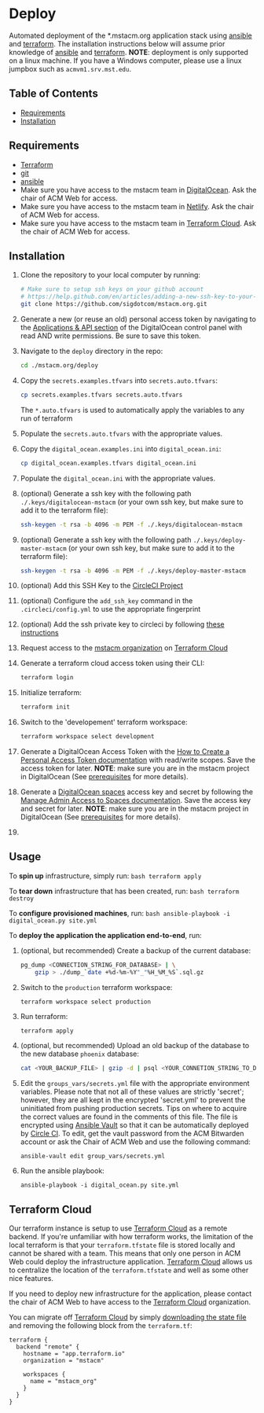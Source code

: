 # Deploy
Automated deployment of the \*.mstacm.org application stack using
[ansible][ansible-url] and [terraform][terraform-url]. The installation
instructions below will assume prior knowledge of [ansible][ansible-url] and
[terraform][terraform-url]. **NOTE**: deployment is only supported on a linux
machine. If you have a Windows computer, please use a linux jumpbox such as
`acmvm1.srv.mst.edu`.


## Table of Contents
+ [Requirements](#requirements)
+ [Installation](#installation)

## Requirements
+ [Terraform](https://www.terraform.io/docs/index.html)
+ [git](https://git-scm.com/downloads)
+ [ansible](https://docs.ansible.com/ansible/latest/installation_guide/intro_installation.html)
+ Make sure you have access to the mstacm team in
  [DigitalOcean][digitalocean-url]. Ask the chair of ACM Web for access.
+ Make sure you have access to the mstacm team in [Netlify][netlify-url]. Ask
  the chair of ACM Web for access.
+ Make sure you have access to the mstacm team in
  [Terraform Cloud][terraform-cloud-url]. Ask the chair of ACM Web for access.


## Installation
1. Clone the repository to your local computer by running: 
    ```bash
    # Make sure to setup ssh keys on your github account
    # https://help.github.com/en/articles/adding-a-new-ssh-key-to-your-github-account
    git clone https://github.com/sigdotcom/mstacm.org.git
    ```

2. Generate a new (or reuse an old) personal access token by navigating to the
   [Applications & API section](https://cloud.digitalocean.com/account/api) of
   the DigitalOcean control panel with read AND write permissions. Be sure to
   save this token.

3. Navigate to the `deploy` directory in the repo:
    ```bash
    cd ./mstacm.org/deploy
    ```

3. Copy the `secrets.examples.tfvars` into `secrets.auto.tfvars`:
    ```bash
    cp secrets.examples.tfvars secrets.auto.tfvars
    ```

   The `*.auto.tfvars` is used to automatically apply the variables to any run
   of terraform

4. Populate the `secrets.auto.tfvars` with the appropriate values.

5. Copy the `digital_ocean.examples.ini` into `digital_ocean.ini`:
    ```bash
    cp digital_ocean.examples.tfvars digital_ocean.ini
    ```

6. Populate the `digital_ocean.ini` with the appropriate values.

7. (optional) Generate a ssh key with the following path
   `./.keys/digitalocean-mstacm` (or your own ssh key, but make sure to add it
   to the terraform file):
    ```bash
    ssh-keygen -t rsa -b 4096 -m PEM -f ./.keys/digitalocean-mstacm
    ```
7. (optional) Generate a ssh key with the following path
   `./.keys/deploy-master-mstacm` (or your own ssh key, but make sure to add it
   to the terraform file):
    ```bash
    ssh-keygen -t rsa -b 4096 -m PEM -f ./.keys/deploy-master-mstacm
    ```

8. (optional) Add this SSH Key to the [CircleCI
   Project](https://circleci.com/gh/kevinschoonover/kschoon.me/edit#ssh)

9. (optional) Configure the `add_ssh_key` command in the `.circleci/config.yml`
   to use the appropriate fingerprint

10. (optional) Add the ssh private key to circleci by following 
    [these instructions](https://circleci.com/docs/2.0/add-ssh-key/#steps)

11. Request access to the [mstacm organization](https://app.terraform.io/app/mstacm/workspaces) 
    on [Terraform Cloud](https://app.terraform.io)

12. Generate a terraform cloud access token using their CLI:
    ```bash
    terraform login
    ```

13. Initialize terraform:
    ```bash
    terraform init
    ```

14. Switch to the 'developement' terraform workspace:
    ```bash
    terraform workspace select development
    ```

15. Generate a DigitalOcean Access Token with the [How to Create a Personal
    Access Token documentation][digitalocean-access-token-howto-url] with
    read/write scopes. Save the access token for later. **NOTE**: make sure you
    are in the mstacm project in DigitalOcean (See
    [prerequisites](#prerequisites) for more details).

16. Generate a [DigitalOcean spaces][digitalocean-spaces-url] access key and
    secret by following the [Manage Admin Access to Spaces
    documentation][digitalocean-spaces-howto-url].  Save the access key and
    secret for later. **NOTE**: make sure you are in the mstacm project in
    DigitalOcean (See [prerequisites](#prerequisites) for more details).

17. 


## Usage
To **spin up** infrastructure, simply run:
    ```bash
    terraform apply
    ```

To **tear down** infrastructure that has been created, run:
    ```bash
    terraform destroy
    ```

To **configure provisioned machines**, run:
    ```bash
    ansible-playbook -i digital_ocean.py site.yml
    ```

To **deploy the application the application end-to-end**, run:
1. (optional, but recommended) Create a backup of the current database:
    ```sh
    pg_dump <CONNECTION_STRING_FOR_DATABASE> | \
        gzip > ./dump_`date +%d-%m-%Y"_"%H_%M_%S`.sql.gz
    ```

2. Switch to the `production` terraform workspace:
    ```
    terraform workspace select production
    ```

2. Run terraform:
    ```sh
    terraform apply
    ```

15. (optional, but recommended) Upload an old backup of the database to the new
    database `phoenix` database:
    ```sh
    cat <YOUR_BACKUP_FILE> | gzip -d | psql <YOUR_CONNETION_STRING_TO_DATABASE>
    ```

16. Edit the `groups_vars/secrets.yml` file with the appropriate environment
    variables. Please note that not all of these values are strictly 'secret';
    however, they are all kept in the encrypted 'secret.yml' to prevent the
    uninitiated from pushing production secrets. Tips on where to acquire the
    correct values are found in the comments of this file. The file is encrypted
    using [Ansible Vault][ansible-vault-url] so that it can be automatically
    deployed by [Circle CI][circle-ci-url]. To edit, get the vault password from
    the ACM Bitwarden account or ask the Chair of ACM Web and use the following
    command:
    ```
    ansible-vault edit group_vars/secrets.yml
    ```
    
17. Run the ansible playbook:
    ```
    ansible-playbook -i digital_ocean.py site.yml
    ```

## Terraform Cloud
Our terraform instance is setup to use [Terraform Cloud][terraform-cloud-url] as
a remote backend. If you're unfamiliar with how terraform works, the limitation
of the local terraform is that your `terraform.tfstate` file is stored locally
and cannot be shared with a team. This means that only one person in ACM Web
could deploy the infrastructure application. [Terraform
Cloud][terraform-cloud-url] allows us to centralize the location of the
`terraform.tfstate` and well as some other nice features.

If you need to deploy new infrastructure for the application, please contact the
chair of ACM Web to have access to the [Terraform Cloud][terraform-cloud-url]
organization.

You can migrate off [Terraform Cloud][terraform-cloud-url] by simply
[downloading the state file](https://app.terraform.io/app/mstacm/workspaces/mstacm_org/states/) 
and removing the following block from the `terraform.tf`:
```hcl
terraform {
  backend "remote" {
    hostname = "app.terraform.io"
    organization = "mstacm"

    workspaces {
      name = "mstacm_org"
    }
  }
}
```

[ansible-url]: https://docs.ansible.com/ansible/latest/index.html
[ansible-vault-url]: https://docs.ansible.com/ansible/latest/user_guide/vault.html
[circle-ci-url]: https://circleci.com/gh/sigdotcom/workflows/mstacm.org
[terraform-url]: https://www.terraform.io/docs/index.html
[terraform-cloud-url]: https://www.terraform.io/docs/cloud/index.html
[terraform-cloud-api-token-url]: https://www.terraform.io/docs/cloud/users-teams-organizations/users.html#api-tokens
[terraform-cloud-credentials-url]: https://www.terraform.io/docs/commands/cli-config.html#credentials
[digitalocean-spaces-url]: https://www.digitalocean.com/products/spaces/
[digitalocean-spaces-howto-url]: https://www.digitalocean.com/docs/spaces/how-to/administrative-access/
[digitalocean-access-token-howto-url]: https://www.digitalocean.com/docs/api/create-personal-access-token/
[digitalocean-url]: https://cloud.digitalocean.com/
[digitalocean-nameservers]: https://www.digitalocean.com/community/tutorials/how-to-point-to-digitalocean-nameservers-from-common-domain-registrars
[netlify-url]: https://www.netlify.com/
[netlify-project-url]: https://app.netlify.com/teams/mstacm/sites
[netlify-dns-url]: https://app.netlify.com/teams/mstacm/dns
